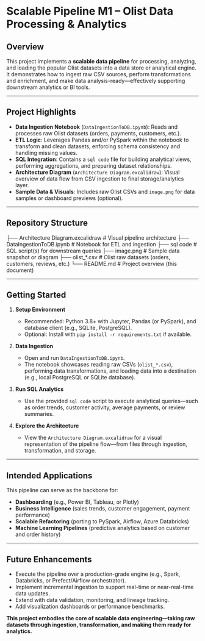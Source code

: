 # Scalable Pipeline M1 – Olist Data Processing & Analytics

##  Overview  
This project implements a **scalable data pipeline** for processing, analyzing, and loading the popular Olist datasets into a data store or analytical engine. It demonstrates how to ingest raw CSV sources, perform transformations and enrichment, and make data analysis-ready—effectively supporting downstream analytics or BI tools.

---

##  Project Highlights  
- **Data Ingestion Notebook** (`DataIngestionToDB.ipynb`): Reads and processes raw Olist datasets (orders, payments, customers, etc.).  
- **ETL Logic**: Leverages Pandas and/or PySpark within the notebook to transform and clean datasets, enforcing schema consistency and handling missing values.  
- **SQL Integration**: Contains a `sql code` file for building analytical views, performing aggregations, and preparing dataset relationships.  
- **Architecture Diagram** (`Architecture Diagram.excalidraw`): Visual overview of data flow from CSV ingestion to final storage/analytics layer.  
- **Sample Data & Visuals**: Includes raw Olist CSVs and `image.png` for data samples or dashboard previews (optional).

---

##  Repository Structure

├── Architecture Diagram.excalidraw # Visual pipeline architecture
├── DataIngestionToDB.ipynb # Notebook for ETL and ingestion
├── sql code # SQL script(s) for downstream queries
├── image.png # Sample data snapshot or diagram
├── olist_*.csv # Olist raw datasets (orders, customers, reviews, etc.)
└── README.md # Project overview (this document)


---

##  Getting Started

1. **Setup Environment**  
   - Recommended: Python 3.8+ with Jupyter, Pandas (or PySpark), and database client (e.g., SQLite, PostgreSQL).  
   - Optional: Install with `pip install -r requirements.txt` if available.

2. **Data Ingestion**  
   - Open and run `DataIngestionToDB.ipynb`.  
   - The notebook showcases reading raw CSVs (`olist_*.csv`), performing data transformations, and loading data into a destination (e.g., local PostgreSQL or SQLite database).

3. **Run SQL Analytics**  
   - Use the provided `sql code` script to execute analytical queries—such as order trends, customer activity, average payments, or review summaries.

4. **Explore the Architecture**  
   - View the `Architecture Diagram.excalidraw` for a visual representation of the pipeline flow—from files through ingestion, transformation, and storage.

---

##  Intended Applications

This pipeline can serve as the backbone for:
- **Dashboarding** (e.g., Power BI, Tableau, or Plotly)  
- **Business Intelligence** (sales trends, customer engagement, payment performance)  
- **Scalable Refactoring** (porting to PySpark, Airflow, Azure Databricks)  
- **Machine Learning Pipelines** (predictive analytics based on customer and order history)

---

##  Future Enhancements
- Execute the pipeline over a production-grade engine (e.g., Spark, Databricks, or Prefect/Airflow orchestrator).  
- Implement incremental ingestion to support real-time or near-real-time data updates.  
- Extend with data validation, monitoring, and lineage tracking.  
- Add visualization dashboards or performance benchmarks.


**This project embodies the core of scalable data engineering—taking raw datasets through ingestion, transformation, and making them ready for analytics.**


